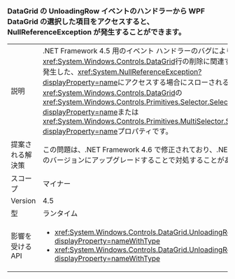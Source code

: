 ### <a name="accessing-a-wpf-datagrids-selected-items-from-a-handler-of-the-datagrids-unloadingrow-event-can-cause-a-nullreferenceexception"></a>DataGrid の UnloadingRow イベントのハンドラーから WPF DataGrid の選択した項目をアクセスすると、NullReferenceException が発生することができます。

|   |   |
|---|---|
|説明|.NET Framework 4.5 用のイベント ハンドラーのバグにより<xref:System.Windows.Controls.DataGrid>行の削除に関連するイベントが発生した、<xref:System.NullReferenceException?displayProperty=name>にアクセスする場合にスローされる、<xref:System.Windows.Controls.DataGrid>の<xref:System.Windows.Controls.Primitives.Selector.SelectedItem?displayProperty=name>または<xref:System.Windows.Controls.Primitives.MultiSelector.SelectedItems?displayProperty=name>プロパティです。|
|提案される解決策|この問題は、.NET Framework 4.6 で修正されており、.NET Framework のバージョンにアップグレードすることで対処することがあります。|
|スコープ|マイナー|
|Version|4.5|
|型|ランタイム|
|影響を受ける API|<ul><li><xref:System.Windows.Controls.DataGrid.UnloadingRow?displayProperty=nameWithType></li><li><xref:System.Windows.Controls.DataGrid.UnloadingRowDetails?displayProperty=nameWithType></li></ul>|

